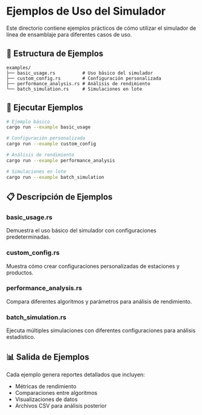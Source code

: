 # Ejemplos de Uso del Simulador

Este directorio contiene ejemplos prácticos de cómo utilizar el simulador de línea de ensamblaje para diferentes casos de uso.

## 📁 Estructura de Ejemplos

```
examples/
├── basic_usage.rs          # Uso básico del simulador
├── custom_config.rs        # Configuración personalizada
├── performance_analysis.rs # Análisis de rendimiento
└── batch_simulation.rs     # Simulaciones en lote
```

## 🚀 Ejecutar Ejemplos

```bash
# Ejemplo básico
cargo run --example basic_usage

# Configuración personalizada  
cargo run --example custom_config

# Análisis de rendimiento
cargo run --example performance_analysis

# Simulaciones en lote
cargo run --example batch_simulation
```

## 📋 Descripción de Ejemplos

### basic_usage.rs
Demuestra el uso básico del simulador con configuraciones predeterminadas.

### custom_config.rs
Muestra cómo crear configuraciones personalizadas de estaciones y productos.

### performance_analysis.rs
Compara diferentes algoritmos y parámetros para análisis de rendimiento.

### batch_simulation.rs
Ejecuta múltiples simulaciones con diferentes configuraciones para análisis estadístico.

## 📊 Salida de Ejemplos

Cada ejemplo genera reportes detallados que incluyen:
- Métricas de rendimiento
- Comparaciones entre algoritmos
- Visualizaciones de datos
- Archivos CSV para análisis posterior